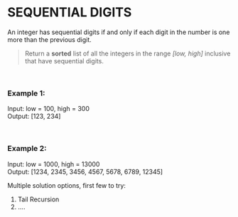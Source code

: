 # SEQUENTIAL DIGITS

An integer has sequential digits if and only if each digit in the number is one more than the previous digit.

> Return a **sorted** list of all the integers in the range _[low, high]_ inclusive that have sequential digits.

<br />

### Example 1:

Input: low = 100, high = 300 <br />
Output: [123, 234]

<br />

### Example 2:

Input: low = 1000, high = 13000 <br />
Output: [1234, 2345, 3456, 4567, 5678, 6789, 12345]

Multiple solution options, first few to try:
1. Tail Recursion
2. ....
